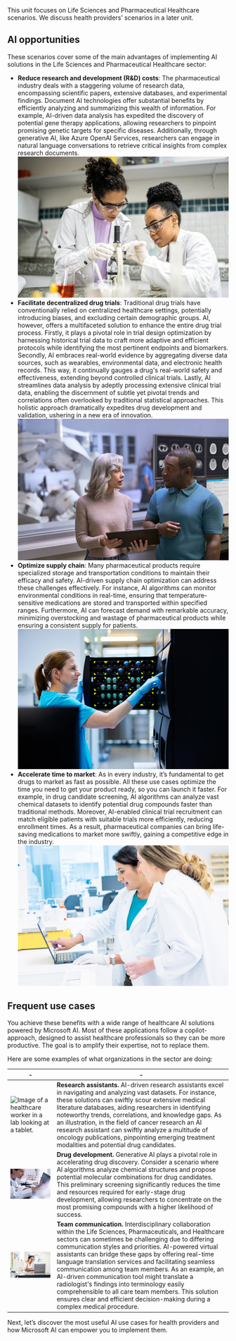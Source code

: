 This unit focuses on Life Sciences and Pharmaceutical Healthcare scenarios. We discuss health providers’ scenarios in a later unit.

## AI opportunities

These scenarios cover some of the main advantages of implementing AI solutions in the Life Sciences and Pharmaceutical Healthcare sector:
* **Reduce research and development (R&D) costs**: The pharmaceutical industry deals with a staggering volume of research data, encompassing scientific papers, extensive databases, and experimental findings. Document AI technologies offer substantial benefits by efficiently analyzing and summarizing this wealth of information. For example, AI-driven data analysis has expedited the discovery of potential gene therapy applications, allowing researchers to pinpoint promising genetic targets for specific diseases. Additionally, through generative AI, like Azure OpenAI Services, researchers can engage in natural language conversations to retrieve critical insights from complex research documents.
![Image showing researchers working in a lab.](../media/3-research.jpg)
* **Facilitate decentralized drug trials**:  Traditional drug trials have conventionally relied on centralized healthcare settings, potentially introducing biases, and excluding certain demographic groups. AI, however, offers a multifaceted solution to enhance the entire drug trial process. Firstly, it plays a pivotal role in trial design optimization by harnessing historical trial data to craft more adaptive and efficient protocols while identifying the most pertinent endpoints and biomarkers. Secondly, AI embraces real-world evidence by aggregating diverse data sources, such as wearables, environmental data, and electronic health records. This way, it continually gauges a drug's real-world safety and effectiveness, extending beyond controlled clinical trials. Lastly, AI streamlines data analysis by adeptly processing extensive clinical trial data, enabling the discernment of subtle yet pivotal trends and correlations often overlooked by traditional statistical approaches. This holistic approach dramatically expedites drug development and validation, ushering in a new era of innovation.
![Image showing healthcare worker holding a tablet.](../media/3-lab.jpg)
* **Optimize supply chain**: Many pharmaceutical products require specialized storage and transportation conditions to maintain their efficacy and safety. AI-driven supply chain optimization can address these challenges effectively. For instance, AI algorithms can monitor environmental conditions in real-time, ensuring that temperature-sensitive medications are stored and transported within specified ranges. Furthermore, AI can forecast demand with remarkable accuracy, minimizing overstocking and wastage of pharmaceutical products while ensuring a consistent supply for patients.
![Image showing healthcare worker using a machine.](../media/3-medical-storage.jpg)
* **Accelerate time to market**: As in every industry, it’s fundamental to get drugs to market as fast as possible. All these use cases optimize the time you need to get your product ready, so you can launch it faster. For example, in drug candidate screening, AI algorithms can analyze vast chemical datasets to identify potential drug compounds faster than traditional methods. Moreover, AI-enabled clinical trial recruitment can match eligible patients with suitable trials more efficiently, reducing enrollment times. As a result, pharmaceutical companies can bring life-saving medications to market more swiftly, gaining a competitive edge in the industry.
![Image showing healthcare workers looking at a laptop.](../media/3-doctors.jpg)

## Frequent use cases

You achieve these benefits with a wide range of healthcare AI solutions powered by Microsoft AI. Most of these applications follow a copilot-approach, designed to assist healthcare professionals so they can be more productive. The goal is to amplify their expertise, not to replace them.

Here are some examples of what organizations in the sector are doing:

|-|-|
|-|-|
|![Image of a healthcare worker in a lab looking at a tablet.](../media/3-health-copilotxx.jpg)|**Research assistants.** AI-driven research assistants excel in navigating and analyzing vast datasets. For instance, these solutions can swiftly scour extensive medical literature databases, aiding researchers in identifying noteworthy trends, correlations, and knowledge gaps. As an illustration, in the field of cancer research an AI research assistant can swiftly analyze a multitude of oncology publications, pinpointing emerging treatment modalities and potential drug candidates.|
|![ALT TEXT](../media/3-drug-development.jpg)|**Drug development.** Generative AI plays a pivotal role in accelerating drug discovery. Consider a scenario where AI algorithms analyze chemical structures and propose potential molecular combinations for drug candidates. This preliminary screening significantly reduces the time and resources required for early-stage drug development, allowing researchers to concentrate on the most promising compounds with a higher likelihood of success.|
|![ALT TEXT](../media/3-health-call.jpg)|**Team communication.** Interdisciplinary collaboration within the Life Sciences, Pharmaceuticals, and Healthcare sectors can sometimes be challenging due to differing communication styles and priorities. AI-powered virtual assistants can bridge these gaps by offering real-time language translation services and facilitating seamless communication among team members. As an example, an AI-driven communication tool might translate a radiologist's findings into terminology easily comprehensible to all care team members. This solution ensures clear and efficient decision-making during a complex medical procedure.|

Next, let’s discover the most useful AI use cases for health providers and how Microsoft AI can empower you to implement them.
